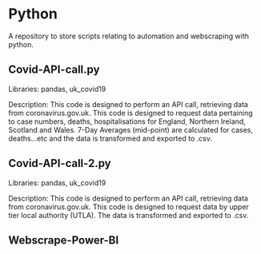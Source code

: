 # Python
A repository to store scripts relating to automation and webscraping with python.

## Covid-API-call.py 

Libraries: pandas, uk_covid19

Description: This code is designed to perform an API call, retrieving data from coronavirus.gov.uk. This code is designed to request data pertaining to case numbers, deaths, hospitalisations for England, Northern Ireland, Scotland and Wales. 7-Day Averages (mid-point) are calculated for cases, deaths...etc and the data is transformed and exported to .csv.

## Covid-API-call-2.py 

Libraries: pandas, uk_covid19

Description: This code is designed to perform an API call, retrieving data from coronavirus.gov.uk. This code is designed to request data by upper tier local authority (UTLA). The data is transformed and exported to .csv.

## Webscrape-Power-BI
